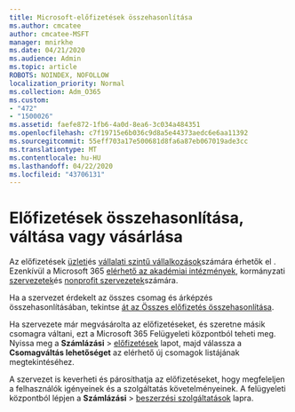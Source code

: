 ```yaml
---
title: Microsoft-előfizetések összehasonlítása
ms.author: cmcatee
author: cmcatee-MSFT
manager: mnirkhe
ms.date: 04/21/2020
ms.audience: Admin
ms.topic: article
ROBOTS: NOINDEX, NOFOLLOW
localization_priority: Normal
ms.collection: Adm_O365
ms.custom:
- "472"
- "1500026"
ms.assetid: faefe872-1fb6-4a0d-8ea6-3c034a484351
ms.openlocfilehash: c7f19715e6b036c9d8a5e44373aedc6e6aa11392
ms.sourcegitcommit: 55eff703a17e500681d8fa6a87eb067019ade3cc
ms.translationtype: MT
ms.contentlocale: hu-HU
ms.lasthandoff: 04/22/2020
ms.locfileid: "43706131"
---
```

# <a name="compare-switch-or-purchase-subscriptions"></a>Előfizetések összehasonlítása, váltása vagy vásárlása
  
Az előfizetések [üzleti](https://products.office.com/compare-all-microsoft-office-products?tab=2)és [vállalati szintű vállalkozások](https://products.office.com/business/compare-more-office-365-for-business-plans)számára érhetők el . Ezenkívül a Microsoft 365 [elérhető az akadémiai intézmények](https://products.office.com/academic/compare-office-365-education-plans), kormányzati [szervezetek](https://products.office.com/government/compare-office-365-government-plans)és [nonprofit szervezetek](https://products.office.com/nonprofit/office-365-nonprofit-plans-and-pricing?tab=1)számára.
  
Ha a szervezet érdekelt az összes csomag és árképzés összehasonlításában, tekintse [át az Összes előfizetés összehasonlítása](https://products.office.com/business/compare-more-office-365-for-business-plans).
  
Ha szervezete már megvásárolta az előfizetéseket, és szeretne másik csomagra váltani, ezt a Microsoft 365 Felügyeleti központból teheti meg. Nyissa meg a **Számlázási** \> [előfizetések](https://go.microsoft.com/fwlink/p/?linkid=842054) lapot, majd válassza a **Csomagváltás lehetőséget** az elérhető új csomagok listájának megtekintéséhez.
  
A szervezet is keverheti és párosíthatja az előfizetéseket, hogy megfeleljen a felhasználók igényeinek és a szolgáltatás követelményeinek. A felügyeleti központból lépjen a **Számlázási** \> [beszerzési szolgáltatások](https://go.microsoft.com/fwlink/p/?linkid=868433) lapra.
